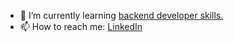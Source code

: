 
- 🌱 I’m currently learning [backend developer skills.](https://roadmap.sh/u/andreaswyrmmeyr)
- 📫 How to reach me: [LinkedIn](https://www.linkedin.com/in/andreas-dreckmeyr)


